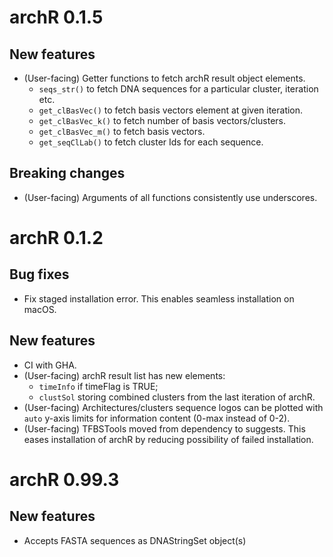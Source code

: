 # archR 0.1.5

## New features
* (User-facing) Getter functions to fetch archR result object elements.
  - `seqs_str()` to fetch DNA sequences for a particular cluster, iteration etc.
  - `get_clBasVec()` to fetch basis vectors element at given iteration.
  - `get_clBasVec_k()` to fetch number of basis vectors/clusters.
  - `get_clBasVec_m()` to fetch basis vectors.
  - `get_seqClLab()` to fetch cluster Ids for each sequence.
  
## Breaking changes
* (User-facing) Arguments of all functions consistently use underscores.


# archR 0.1.2 

## Bug fixes
* Fix staged installation error. This enables seamless installation on macOS.

## New features
* CI with GHA.
* (User-facing) archR result list has new elements:
  - `timeInfo` if timeFlag is TRUE;
  - `clustSol` storing combined clusters from the last iteration of archR.
* (User-facing) Architectures/clusters sequence logos can be plotted with 
`auto` y-axis limits for information content (0-max instead of 0-2).
* (User-facing) TFBSTools moved from dependency to suggests. This eases 
installation of archR by reducing possibility of failed installation.


# archR 0.99.3
## New features
* Accepts FASTA sequences as DNAStringSet object(s)

